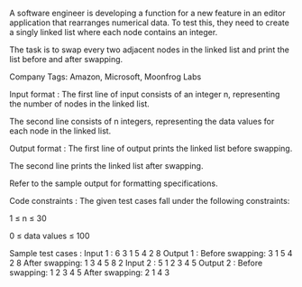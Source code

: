 A software engineer is developing a function for a new feature in an editor application that rearranges numerical data. To test this, they need to create a singly linked list where each node contains an integer. 



The task is to swap every two adjacent nodes in the linked list and print the list before and after swapping.



Company Tags: Amazon, Microsoft, Moonfrog Labs

Input format :
The first line of input consists of an integer n, representing the number of nodes in the linked list.

The second line consists of n integers, representing the data values for each node in the linked list.

Output format :
The first line of output prints the linked list before swapping.

The second line prints the linked list after swapping.



Refer to the sample output for formatting specifications.

Code constraints :
The given test cases fall under the following constraints:

1 ≤ n ≤ 30

0 ≤ data values ≤ 100

Sample test cases :
Input 1 :
6
3 1 5 4 2 8
Output 1 :
Before swapping: 3 1 5 4 2 8 
After swapping: 1 3 4 5 8 2 
Input 2 :
5
1 2 3 4 5
Output 2 :
Before swapping: 1 2 3 4 5 
After swapping: 2 1 4 3 
